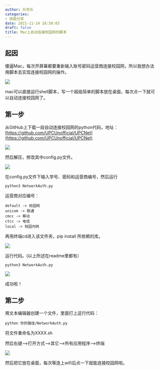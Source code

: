 ```yaml
---
author: 孙百乐
categories:
- 技能分享
date: 2021-11-24 18:58:03
draft: false
title: Mac上自动连接校园网的脚本
---
```


## 起因

傻逼Mac，每次开屏幕都要重新输入账号密码运营商连接校园网，所以我想办法用脚本去实现连接校园网的操作。

![](https://myblog-1257298572.cos.ap-shanghai.myqcloud.com/mypic/wp-content/uploads/2021/11/image-5.png)

mac可以直接运行shell脚本，写一个超级简单的脚本放在桌面，每次点一下就可以自动连接校园网了。

## 第一步

从GitHub上下载一段自动连接校园网的python代码，地址：[https://github.com/UPCUnofficial/UPCNet](https://github.com/UPCUnofficial/UPCNet)

![](https://myblog-1257298572.cos.ap-shanghai.myqcloud.com/mypic/wp-content/uploads/2021/11/image-6.png)

然后解压，修改其中config.py文件。

![](https://myblog-1257298572.cos.ap-shanghai.myqcloud.com/mypic/wp-content/uploads/2021/11/image-7.png)

在config.py文件下输入学号、密码和运营商编号，然后运行

```
python3 NetworkAuth.py
```

运营商对应编号：

```
default -> 校园网
unicom -> 联通
cmcc -> 移动
ctcc -> 电信
local -> 校园内网
```

再用终端cd进入该文件夹，pip install 所依赖的库。

![](https://myblog-1257298572.cos.ap-shanghai.myqcloud.com/mypic/wp-content/uploads/2021/11/image-8-1024x823.png)

运行代码。(以上所述在readme里都有）

```
python3 NetworkAuth.py
```

![](https://myblog-1257298572.cos.ap-shanghai.myqcloud.com/mypic/wp-content/uploads/2021/11/image-9-1024x666.png)

成功啦！

## 第二步

用文本编辑器创建一个文件，里面打上这行代码：

```
python 你的路径/NetworkAuth.py
```

将文件重命名为XXXX.sh

然后右键—>打开方式—>其它—>所有应用程序—>终端

![](https://myblog-1257298572.cos.ap-shanghai.myqcloud.com/mypic/wp-content/uploads/2021/11/image-10-1024x573.png)

然后把它放在桌面，每次等连上wifi后点一下就能连接校园网啦。[](https://github.com/UPCUnofficial/UPCNet#%E7%9B%AE%E5%89%8D%E6%94%AF%E6%8C%81%E7%9A%84%E7%BD%91%E7%BB%9C%E7%B1%BB%E5%9E%8B)